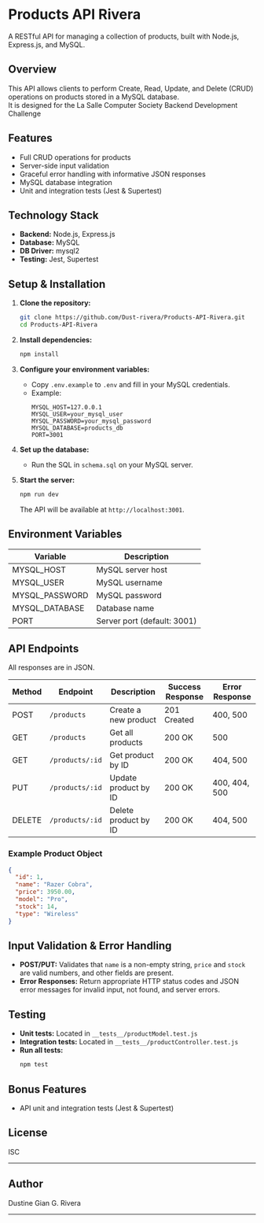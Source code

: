 # Products API Rivera

A RESTful API for managing a collection of products, built with Node.js, Express.js, and MySQL.

## Overview

This API allows clients to perform Create, Read, Update, and Delete (CRUD) operations on products stored in a MySQL database.  
It is designed for the La Salle Computer Society Backend Development Challenge

## Features

- Full CRUD operations for products
- Server-side input validation
- Graceful error handling with informative JSON responses
- MySQL database integration
- Unit and integration tests (Jest & Supertest)

## Technology Stack

- **Backend:** Node.js, Express.js
- **Database:** MySQL
- **DB Driver:** mysql2
- **Testing:** Jest, Supertest

## Setup & Installation

1. **Clone the repository:**
   ```sh
   git clone https://github.com/Dust-rivera/Products-API-Rivera.git
   cd Products-API-Rivera
   ```

2. **Install dependencies:**
   ```sh
   npm install
   ```

3. **Configure your environment variables:**
   - Copy `.env.example` to `.env` and fill in your MySQL credentials.
   - Example:
     ```
     MYSQL_HOST=127.0.0.1
     MYSQL_USER=your_mysql_user
     MYSQL_PASSWORD=your_mysql_password
     MYSQL_DATABASE=products_db
     PORT=3001
     ```

4. **Set up the database:**
   - Run the SQL in `schema.sql` on your MySQL server.

5. **Start the server:**
   ```sh
   npm run dev
   ```
   The API will be available at `http://localhost:3001`.

## Environment Variables

| Variable         | Description                |
|------------------|---------------------------|
| MYSQL_HOST       | MySQL server host         |
| MYSQL_USER       | MySQL username            |
| MYSQL_PASSWORD   | MySQL password            |
| MYSQL_DATABASE   | Database name             |
| PORT             | Server port (default: 3001)|

## API Endpoints

All responses are in JSON.

| Method | Endpoint         | Description                       | Success Response | Error Response |
|--------|------------------|-----------------------------------|------------------|---------------|
| POST   | `/products`      | Create a new product              | 201 Created      | 400, 500      |
| GET    | `/products`      | Get all products                  | 200 OK           | 500           |
| GET    | `/products/:id`  | Get product by ID                 | 200 OK           | 404, 500      |
| PUT    | `/products/:id`  | Update product by ID              | 200 OK           | 400, 404, 500 |
| DELETE | `/products/:id`  | Delete product by ID              | 200 OK           | 404, 500      |

### Example Product Object

```json
{
  "id": 1,
  "name": "Razer Cobra",
  "price": 3950.00,
  "model": "Pro",
  "stock": 14,
  "type": "Wireless"
}
```

## Input Validation & Error Handling

- **POST/PUT:** Validates that `name` is a non-empty string, `price` and `stock` are valid numbers, and other fields are present.
- **Error Responses:** Return appropriate HTTP status codes and JSON error messages for invalid input, not found, and server errors.

## Testing

- **Unit tests:** Located in `__tests__/productModel.test.js`
- **Integration tests:** Located in `__tests__/productController.test.js`
- **Run all tests:**
  ```sh
  npm test
  ```

## Bonus Features

- API unit and integration tests (Jest & Supertest)

## License

ISC

---

## Author

Dustine Gian G. Rivera

---
